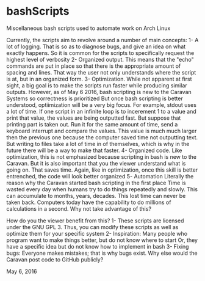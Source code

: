# bashScripts
Miscellaneous bash scripts used to automate work on Arch Linux

Currently, the scripts aim to revolve around a number of main concepts:
  1- A lot of logging. 
        That is so as to diagnose bugs, and give an idea on what exactly happens. 
        So it is common for the scripts to specifically request the highest level of verbosity
  2- Organized output. 
        This means that the "echo" commands are put in place so that there is the appropriate amount of spacing and lines. 
        That way the user not only understands where the script is at, but in an organized form.
  3- Optimization. 
        While not apparent at first sight, a big goal is to make the scripts run faster while producing similar outputs. 
        However, as of May 6 2016, bash scripting is new to the Caravan Systems so correctness is prioritized
        But once bash scripting is better understood, optiimization will be a very big focus.
        For example, stdout uses a lot of time. 
            If one script in an infinite loop is to incerement 1 to a value and print that value, the values are being outputted fast.
            But suppose that printing part is taken out. Run it for the same amount of time, send a keyboard interrupt and compare the values. 
                This value is much much larger then the previous one because the computer saved time not outputting text.
        But writing to files take a lot of time in of themselves, which is why in the future there will be a way to make that faster.
  4- Organized code.
        Like optimization, this is not emphasized because scripting in bash is new to the Caravan. 
        But it is also important that you the viewer understand what is going on. That saves time.
        Again, like in optimization, once this skill is better entrenched, the code will look better organized
  5- Automation
        Literally the reason why the Caravan started bash scripting in the first place
        Time is wasted every day when humans try to do things repeatedly and slowly. 
        This can accumulate to months, years, decades. This lost time can never be taken back.
        Computers today have the capability to do millions of calculations in a second. Why not take advantage of this?
        
How do you the viewer benefit from this?
  1- These scripts are licensed under the GNU GPL 3.
        Thus, you can modify these scripts as well as optimize them for your specific system
  2- Inspiration:
        Many people who program want to make things better, but do not know where to start
        Or, they have a specific idea but do not know how to implement in bash
  3- Fixing bugs:
        Everyone makes mistakes; that is why bugs exist. 
        Why else would the Caravan post code to GitHub publicly? 
        
  May 6, 2016
        
  
  
  
  
  
